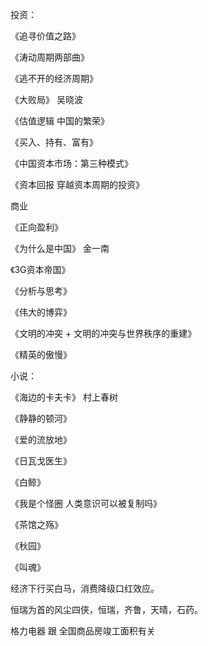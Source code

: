 投资：

《追寻价值之路》

《涛动周期两部曲》

《逃不开的经济周期》

《大败局》     吴晓波

《估值逻辑 中国的繁荣》

《买入、持有、富有》

《中国资本市场：第三种模式》

《资本回报  穿越资本周期的投资》



商业

《正向盈利》

《为什么是中国》  金一南

《3G资本帝国》

《分析与思考》

《伟大的博弈》

《文明的冲突 + 文明的冲突与世界秩序的重建》

《精英的傲慢》



小说：

《海边的卡夫卡》  村上春树

《静静的顿河》

《爱的流放地》

《日瓦戈医生》

《白鲸》

《我是个怪圈 人类意识可以被复制吗》

《茶馆之殇》

《秋园》

《叫魂》



经济下行买白马，消费降级口红效应。







恒瑞为首的风尘四侠，恒瑞，齐鲁，天晴，石药。

格力电器  跟 全国商品房竣工面积有关